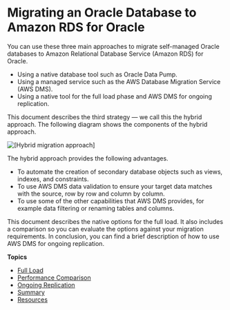 # Migrating an Oracle Database to Amazon RDS for Oracle<a name="chap-manageddatabases.oracle2rds"></a>

You can use these three main approaches to migrate self\-managed Oracle databases to Amazon Relational Database Service \(Amazon RDS\) for Oracle\.
+ Using a native database tool such as Oracle Data Pump\.
+ Using a managed service such as the AWS Database Migration Service \(AWS DMS\)\.
+ Using a native tool for the full load phase and AWS DMS for ongoing replication\.

This document describes the third strategy — we call this the hybrid approach\. The following diagram shows the components of the hybrid approach\.

![\[Hybrid migration approach\]](http://docs.aws.amazon.com/dms/latest/sbs/images/oracle2rds-migration-approach.png)

The hybrid approach provides the following advantages\.
+ To automate the creation of secondary database objects such as views, indexes, and constraints\.
+ To use AWS DMS data validation to ensure your target data matches with the source, row by row and column by column\.
+ To use some of the other capabilities that AWS DMS provides, for example data filtering or renaming tables and columns\.

This document describes the native options for the full load\. It also includes a comparison so you can evaluate the options against your migration requirements\. In conclusion, you can find a brief description of how to use AWS DMS for ongoing replication\.

**Topics**
+ [Full Load](chap-manageddatabases.oracle2rds.load.md)
+ [Performance Comparison](chap-manageddatabases.oracle2rds.performance.md)
+ [Ongoing Replication](chap-manageddatabases.oracle2rds.replication.md)
+ [Summary](chap-manageddatabases.oracle2rds.summary.md)
+ [Resources](chap-manageddatabases.oracle2rds.resources.md)